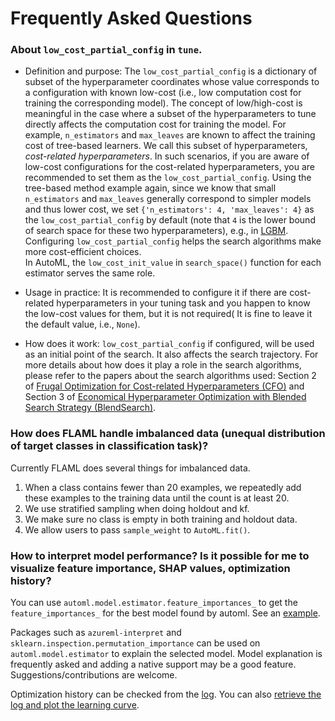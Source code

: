 # Frequently Asked Questions

### About `low_cost_partial_config` in `tune`.

- Definition and purpose: The `low_cost_partial_config` is a dictionary of subset of the hyperparameter coordinates whose value corresponds to a configuration with known low-cost (i.e., low computation cost for training the corresponding model).  The concept of low/high-cost is meaningful in the case where a subset of the hyperparameters to tune directly affects the computation cost for training the model. For example, `n_estimators` and `max_leaves` are known to affect the training cost of tree-based learners. We call this subset of hyperparameters, *cost-related hyperparameters*. In such scenarios, if you are aware of low-cost configurations for the cost-related hyperparameters, you are recommended to set them as the `low_cost_partial_config`. Using the tree-based method example again, since we know that small `n_estimators` and  `max_leaves` generally correspond to simpler models and thus lower cost, we set `{'n_estimators': 4, 'max_leaves': 4}` as the `low_cost_partial_config` by default (note that `4` is the lower bound of search space for these two hyperparameters), e.g., in [LGBM](https://github.com/microsoft/FLAML/blob/main/flaml/model.py#L215).  Configuring `low_cost_partial_config` helps the search algorithms make more cost-efficient choices.  
In AutoML, the `low_cost_init_value` in `search_space()` function for each estimator serves the same role.

- Usage in practice: It is recommended to configure it if there are cost-related hyperparameters in your tuning task and you happen to know the low-cost values for them, but it is not required( It is fine to leave it the default value, i.e., `None`).

- How does it work: `low_cost_partial_config` if configured, will be used as an initial point of the search. It also affects the search trajectory. For more details about how does it play a role in the search algorithms, please refer to the papers about the search algorithms used: Section 2 of [Frugal Optimization for Cost-related Hyperparameters (CFO)](https://arxiv.org/pdf/2005.01571.pdf) and Section 3 of [Economical Hyperparameter Optimization with Blended Search Strategy (BlendSearch)](https://openreview.net/pdf?id=VbLH04pRA3).


### How does FLAML handle imbalanced data (unequal distribution of target classes in classification task)?

Currently FLAML does several things for imbalanced data.

1. When a class contains fewer than 20 examples, we repeatedly add these examples to the training data until the count is at least 20.
2. We use stratified sampling when doing holdout and kf.
3. We make sure no class is empty in both training and holdout data.
4. We allow users to pass `sample_weight` to `AutoML.fit()`.


### How to interpret model performance? Is it possible for me to visualize feature importance, SHAP values, optimization history?

You can use ```automl.model.estimator.feature_importances_``` to get the `feature_importances_` for the best model found by automl. See an [example](Examples/AutoML-for-XGBoost#plot-feature-importance).

Packages such as `azureml-interpret` and `sklearn.inspection.permutation_importance` can be used on `automl.model.estimator` to explain the selected model.
Model explanation is frequently asked and adding a native support may be a good feature. Suggestions/contributions are welcome.

Optimization history can be checked from the [log](Use-Cases/Task-Oriented-AutoML#log-the-trials). You can also [retrieve the log and plot the learning curve](Use-Cases/Task-Oriented-AutoML#plot-learning-curve).
